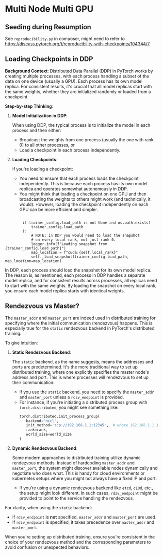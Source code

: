 # Multi Node Multi GPU

## Seeding during Resumption

See `reproducibility.py` in composer, might need to refer to
https://discuss.pytorch.org/t/reproducibility-with-checkpoints/104344/7.

## Loading Checkpoints in DDP

**Background Context**:
Distributed Data Parallel (DDP) in PyTorch works by creating multiple processes, with each process handling a subset of the data on one device (usually a GPU). Each process has its own model replica. For consistent results, it's crucial that all model replicas start with the same weights, whether they are initialized randomly or loaded from a checkpoint.

**Step-by-step Thinking**:
1. **Model Initialization in DDP**:

   When using DDP, the typical process is to initialize the model in each process and then either:
   - Broadcast the weights from one process (usually the one with rank 0) to all other processes, or
   - Load a checkpoint in each process independently.

2. **Loading Checkpoints**:

   If you're loading a checkpoint:
   - You need to ensure that each process loads the checkpoint independently. This is because each process has its own model replica and operates somewhat autonomously in DDP.
   - You might think that loading a checkpoint on one GPU and then broadcasting the weights to others might work (and technically, it would). However, loading the checkpoint independently on each GPU can be more efficient and simpler.

```

        if trainer_config.load_path is not None and os.path.exists(
            trainer_config.load_path
        ):
            # NOTE: in DDP you would need to load the snapshot
            # on every local rank, not just rank 0.
            logger.info(f"Loading snapshot from {trainer_config.load_path}")
            map_location = f"cuda:{self.local_rank}"
            self._load_snapshot(trainer_config.load_path, map_location=map_location)
```

In DDP, each process should load the snapshot for its own model replica. The reason is, as mentioned, each process in DDP handles a separate model replica, and for consistent results across processes, all replicas need to start with the same weights. By loading the snapshot on every local rank, you ensure each model replica starts with identical weights.

## Rendezvous vs Master?

The `master_addr` and `master_port` are indeed used in distributed training for specifying where the initial communication (rendezvous) happens. This is especially true for the `static` rendezvous backend in PyTorch's distributed training.

To give intuition:

1. **Static Rendezvous Backend**:

   The `static` backend, as the name suggests, means the addresses and ports are predetermined. It's the more traditional way to set up distributed training, where one explicitly specifies the master node's address and port. This is where processes will rendezvous to set up their communication.

   - If you use the `static` backend, you need to specify the `master_addr` and `master_port` unless a `rdzv_endpoint` is provided.
   - For instance, if you're initiating a distributed process group with `torch.distributed`, you might see something like:
     ```python
     torch.distributed.init_process_group(
        backend='nccl',
        init_method='tcp://192.168.1.1:12345',  # where 192.168.1.1 is master_addr and 12345 is master_port
        rank=rank,
        world_size=world_size
     )
     ```

2. **Dynamic Rendezvous Backend**:

   Some modern approaches to distributed training utilize dynamic rendezvous methods. Instead of hardcoding `master_addr` and `master_port`, the system might discover available nodes dynamically and negotiate who does what. This is handy for cloud environments or kubernetes setups where you might not always have a fixed IP and port.

   - If you're using a dynamic rendezvous backend like `etcd`, `c10d`, etc., the setup might look different. In such cases, `rdzv_endpoint` might be provided to point to the service handling the rendezvous.

For clarity, when using the `static` backend:

- If `rdzv_endpoint` is **not** specified, `master_addr` and `master_port` are used.
- If `rdzv_endpoint` is specified, it takes precedence over `master_addr` and `master_port`.

When you're setting up distributed training, ensure you're consistent in the choice of your rendezvous method and the corresponding parameters to avoid confusion or unexpected behaviors.